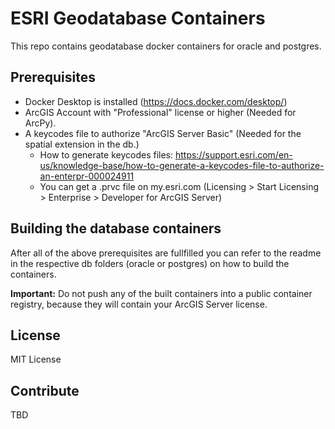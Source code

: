 # ESRI Geodatabase Containers
This repo contains geodatabase docker containers for oracle and postgres.

## Prerequisites
- Docker Desktop is installed (https://docs.docker.com/desktop/)
- ArcGIS Account with "Professional" license or higher (Needed for ArcPy).
- A keycodes file to authorize "ArcGIS Server Basic" (Needed for the spatial extension in the db.)
    - How to generate keycodes files: https://support.esri.com/en-us/knowledge-base/how-to-generate-a-keycodes-file-to-authorize-an-enterpr-000024911
    - You can get a .prvc file on my.esri.com (Licensing > Start Licensing > Enterprise > Developer for ArcGIS Server)

## Building the database containers
After all of the above prerequisites are fullfilled you can refer to the readme in the respective db folders (oracle or postgres) on how to build the containers.

**Important:** Do not push any of the built containers into a public container registry, because they will contain your ArcGIS Server license.

## License
MIT License

## Contribute
TBD